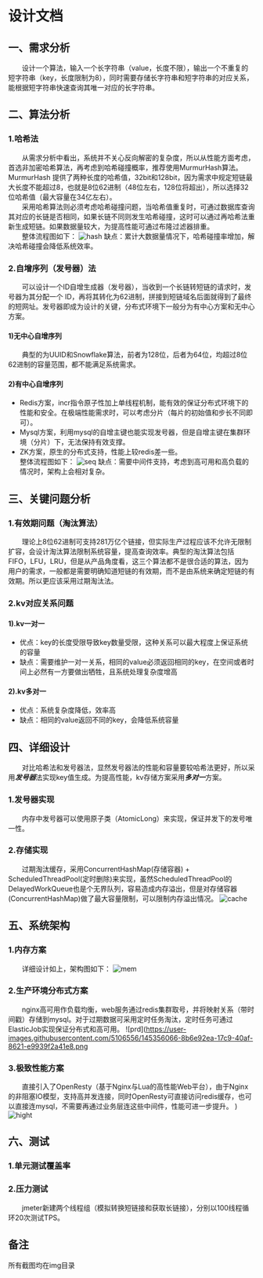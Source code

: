 # 设计文档

## 一、需求分析
&emsp;&emsp;设计一个算法，输入一个长字符串（value，长度不限），输出一个不重复的短字符串（key，长度限制为8），同时需要存储长字符串和短字符串的对应关系，能根据短字符串快速查询其唯一对应的长字符串。

## 二、算法分析
### 1.哈希法
&emsp;&emsp;从需求分析中看出，系统并不关心反向解密的复杂度，所以从性能方面考虑，首选非加密哈希算法，再考虑到哈希碰撞概率，推荐使用MurmurHash算法。MurmurHash 提供了两种长度的哈希值，32bit和128bit，因为需求中规定短链最大长度不能超过8，也就是8位62进制（48位左右，128位将超出），所以选择32位哈希值（最大容量在34亿左右）。  
&emsp;&emsp;采用哈希算法则必须考虑哈希碰撞问题，当哈希值重复时，可通过数据库查询其对应的长链是否相同，如果长链不同则发生哈希碰撞，这时可以通过再哈希法重新生成短链。如果数据量较大，为提高性能可通过布隆过滤器排重。  
&emsp;&emsp;整体流程图如下：
![hash](https://user-images.githubusercontent.com/5106556/145355966-132d1e0e-19e3-4266-a421-70eb621b6367.png)
缺点：累计大数据量情况下，哈希碰撞率增加，解决哈希碰撞会降低系统效率。

### 2.自增序列（发号器）法
&emsp;&emsp;可以设计一个ID自增生成器（发号器），当收到一个长链转短链的请求时，发号器为其分配一个 ID，再将其转化为62进制，拼接到短链域名后面就得到了最终的短网址。发号器即成为设计的关键，分布式环境下一般分为有中心方案和无中心方案。
#### 1)无中心自增序列
&emsp;&emsp;典型的为UUID和Snowflake算法，前者为128位，后者为64位，均超过8位62进制的容量范围，都不能满足系统需求。
#### 2)有中心自增序列
- Redis方案，incr指令原子性加上单线程机制，能有效的保证分布式环境下的性能和安全。在极端性能需求时，可以考虑分片（每片的初始值和步长不同即可）。
- Mysql方案，利用mysql的自增主键也能实现发号器，但是自增主键在集群环境（分片）下，无法保持有效支撑。
- ZK方案，原生的分布式支持，性能上较redis差一些。  
整体流程图如下：
![seq](https://user-images.githubusercontent.com/5106556/145355995-b6896290-05df-48fc-8382-5135b3476dfd.png)
缺点：需要中间件支持，考虑到高可用和高负载的情况时，架构上会相对复杂。


## 三、关键问题分析
### 1.有效期问题（淘汰算法）
&emsp;&emsp;理论上8位62进制可支持281万亿个链接，但实际生产过程应该不允许无限制扩容，会设计淘汰算法限制系统容量，提高查询效率。典型的淘汰算法包括FIFO，LFU，LRU，但是从产品角度看，这三个算法都不是很合适的算法，因为用户的需求，一般都是需要明确知道短链的有效期，而不是由系统来确定短链的有效期。所以更应该采用过期淘汰法。

### 2.kv对应关系问题
#### 1).kv一对一
- 优点：key的长度受限导致key数量受限，这种关系可以最大程度上保证系统的容量
- 缺点：需要维护一对一关系，相同的value必须返回相同的key，在空间或者时间上必然有一方要做出牺牲，且系统处理复杂度增高

#### 2).kv多对一
- 优点：系统复杂度降低，效率高
- 缺点：相同的value返回不同的key，会降低系统容量

## 四、详细设计
&emsp;&emsp;对比哈希法和发号器法，显然发号器法的性能和容量要较哈希法更好，所以采用***发号器***法实现key值生成。为提高性能，kv存储方案采用***多对一***方案。  
### 1.发号器实现
&emsp;&emsp;内存中发号器可以使用原子类（AtomicLong）来实现，保证并发下的发号唯一性。

### 2.存储实现
&emsp;&emsp;过期淘汰缓存，采用ConcurrentHashMap(存储容器) + ScheduledThreadPool(定时删除)来实现，虽然ScheduledThreadPool的DelayedWorkQueue也是个无界队列，容易造成内存溢出，但是对存储容器(ConcurrentHashMap)做了最大容量限制，可以限制内存溢出情况。
![cache](https://user-images.githubusercontent.com/5106556/145356031-5d6b8c2c-1bb0-41d6-91de-ce7196a4049e.png)

## 五、系统架构
### 1.内存方案
&emsp;&emsp;详细设计如上，架构图如下：
![mem](https://user-images.githubusercontent.com/5106556/145356043-6a5e4ee8-8de5-43ac-8c4b-9dece9def5e6.png)

### 2.生产环境分布式方案
&emsp;&emsp;nginx高可用作负载均衡，web服务通过redis集群取号，并将映射关系（带时间戳）存储到mysql。对于过期数据可采用定时任务淘汰，定时任务可通过ElasticJob实现保证分布式和高可用。
![prd](https://user-images.githubusercontent.com/5106556/145356066-8b6e92ea-17c9-40af-8621-e9939f2a41e8.png

### 3.极致性能方案
&emsp;&emsp;直接引入了OpenResty（基于Nginx与Lua的高性能Web平台），由于Nginx的非阻塞IO模型，支持高并发连接，同时OpenResty可直接访问redis缓存，也可以直接连mysql，不需要再通过业务层连这些中间件，性能可进一步提升。
)
![hight](https://user-images.githubusercontent.com/5106556/145356090-16d889d5-94f4-4aeb-9571-407b66d2e433.png)

## 六、测试
### 1.单元测试覆盖率

### 2.压力测试
&emsp;&emsp;jmeter新建两个线程组（模拟转换短链接和获取长链接），分别以100线程循环20次测试TPS。


## 备注
所有截图均在img目录


